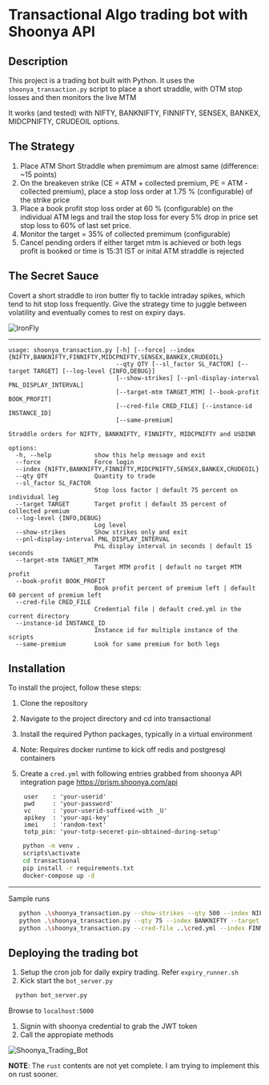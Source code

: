 # Transactional Algo trading bot with Shoonya API

## Description

This project is a trading bot built with Python. It uses the `shoonya_transaction.py` script to place a short straddle, with OTM stop losses and then monitors the live MTM

It works (and tested) with NIFTY, BANKNIFTY, FINNIFTY, SENSEX, BANKEX, MIDCPNIFTY, CRUDEOIL options.

## The Strategy

1. Place ATM Short Straddle when premimum are almost same (difference: ~15 points)
2. On the breakeven strike (CE = ATM + collected premium, PE = ATM - collected premium), place a stop loss order at 1.75 % (configurable) of the strike price
3. Place a book profit stop loss order at 60 % (configurable) on the individual ATM legs and trail the stop loss for every 5% drop in price set stop loss to 60% of last set price.
4. Monitor the target = 35% of collected premimum (configurable)
5. Cancel pending orders if either target mtm is achieved or both legs profit is booked or time is 15:31 IST or inital ATM straddle is rejected

## The Secret Sauce

Covert a short straddle to iron butter fly to tackle intraday spikes, which tend to hit stop loss frequently. 
Give the strategy time to juggle between volatility and eventually comes to rest on expiry days.

![IronFly](https://github.com/P0W/trading_with_shoonya/assets/5833233/67246ff5-8997-4c16-80a9-0beeb9700b61)


---

```
usage: shoonya_transaction.py [-h] [--force] --index {NIFTY,BANKNIFTY,FINNIFTY,MIDCPNIFTY,SENSEX,BANKEX,CRUDEOIL}
                              --qty QTY [--sl_factor SL_FACTOR] [--target TARGET] [--log-level {INFO,DEBUG}]
                              [--show-strikes] [--pnl-display-interval PNL_DISPLAY_INTERVAL]
                              [--target-mtm TARGET_MTM] [--book-profit BOOK_PROFIT]
                              [--cred-file CRED_FILE] [--instance-id INSTANCE_ID]
                              [--same-premium]

Straddle orders for NIFTY, BANKNIFTY, FINNIFTY, MIDCPNIFTY and USDINR

options:
  -h, --help            show this help message and exit
  --force               Force login
  --index {NIFTY,BANKNIFTY,FINNIFTY,MIDCPNIFTY,SENSEX,BANKEX,CRUDEOIL}
  --qty QTY             Quantity to trade
  --sl_factor SL_FACTOR
                        Stop loss factor | default 75 percent on individual leg
  --target TARGET       Target profit | default 35 percent of collected premium
  --log-level {INFO,DEBUG}
                        Log level
  --show-strikes        Show strikes only and exit
  --pnl-display-interval PNL_DISPLAY_INTERVAL
                        PnL display interval in seconds | default 15 seconds
  --target-mtm TARGET_MTM
                        Target MTM profit | default no target MTM profit
  --book-profit BOOK_PROFIT
                        Book profit percent of premium left | default 60 percent of premium left
  --cred-file CRED_FILE
                        Credential file | default cred.yml in the current directory
  --instance-id INSTANCE_ID
                        Instance id for multiple instance of the scripts
  --same-premium        Look for same premium for both legs
```

## Installation

To install the project, follow these steps:

1. Clone the repository
2. Navigate to the project directory and cd into transactional
3. Install the required Python packages, typically in a virtual environment
4. Note: Requires docker runtime to kick off redis and postgresql containers
5. Create a `cred.yml` with following entries grabbed from shoonya API integration page
   https://prism.shoonya.com/api
   
   ```
    user    : 'your-userid'
    pwd     : 'your-password'
    vc      : 'your-userid-suffixed-with _U'
    apikey  : 'your-api-key'
    imei    : 'random-text'
    totp_pin: 'your-totp-seceret-pin-obtained-during-setup'
   ```
```bash
    python -m venv .
    scripts\activate
    cd transactional
    pip install -r requirements.txt
    docker-compose up -d
```
---

Sample runs

```bash
   python .\shoonya_transaction.py --show-strikes --qty 500 --index NIFTY
   python .\shoonya_transaction.py --qty 75 --index BANKNIFTY --target 0.25
   python .\shoonya_transaction.py --cred-file ..\cred.yml --index FINNIFTY --qty 40 --target-mtm 221.00 --show-strikes
```

## Deploying the trading bot

1. Setup the cron job for daily expiry trading. Refer `expiry_runner.sh`
2. Kick start the `bot_server.py`
   
```bash
  python bot_server.py
```

Browse to `localhost:5000`
1. Signin with shoonya credential to grab the JWT token
2. Call the appropiate methods

![Shoonya_Trading_Bot](https://github.com/P0W/trading_with_shoonya/assets/5833233/9941afdb-aa88-4f68-87d9-a7a2dc3fbefd)

  

**NOTE**: The `rust` contents are not yet complete. I am trying to implement this on rust sooner.

